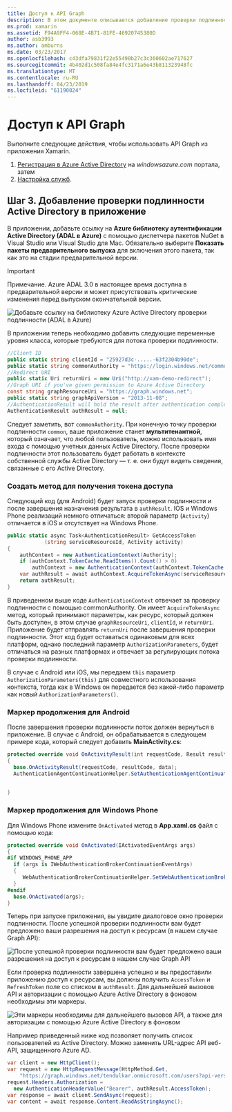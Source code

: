 ```yaml
---
title: Доступ к API Graph
description: В этом документе описывается добавление проверки подлинности Azure Active Directory для мобильных приложений, созданных с помощью Xamarin.
ms.prod: xamarin
ms.assetid: F94A9FF4-068E-4B71-81FE-46920745380D
author: asb3993
ms.author: amburns
ms.date: 03/23/2017
ms.openlocfilehash: c43dfa79831f22e55490b27c3c360602ae717627
ms.sourcegitcommit: 4b402d1c508fa84e4fc3171a6e43b811323948fc
ms.translationtype: MT
ms.contentlocale: ru-RU
ms.lasthandoff: 04/23/2019
ms.locfileid: "61190024"
---
```

# <a name="accessing-the-graph-api"></a>Доступ к API Graph

Выполните следующие действия, чтобы использовать API Graph из приложения Xamarin.

1. [Регистрация в Azure Active Directory](~/cross-platform/data-cloud/active-directory/get-started/register.md) на *windowsazure.com* портала, затем
2. [Настройка служб](~/cross-platform/data-cloud/active-directory/get-started/configure.md).

## <a name="step-3-adding-active-directory-authentication-to-an-app"></a>Шаг 3. Добавление проверки подлинности Active Directory в приложение

В приложении, добавьте ссылку на **Azure библиотеку аутентификации Active Directory (ADAL в Azure)** с помощью диспетчера пакетов NuGet в Visual Studio или Visual Studio для Mac.
Обязательно выберите **Показать пакеты предварительного выпуска** для включения этого пакета, так как это на стадии предварительной версии.

> [!IMPORTANT]
> Примечание. Azure ADAL 3.0 в настоящее время доступна в предварительной версии и может присутствовать критические изменения перед выпуском окончательной версии. 


![](graph-images/06.-adal-nuget-package.jpg "Добавьте ссылку на библиотеку Azure Active Directory проверки подлинности (ADAL в Azure)")

В приложении теперь необходимо добавить следующие переменные уровня класса, которые требуются для потока проверки подлинности.

```csharp
//Client ID
public static string clientId = "25927d3c-.....-63f2304b90de";
public static string commonAuthority = "https://login.windows.net/common"
//Redirect URI
public static Uri returnUri = new Uri("http://xam-demo-redirect");
//Graph URI if you've given permission to Azure Active Directory
const string graphResourceUri = "https://graph.windows.net";
public static string graphApiVersion = "2013-11-08";
//AuthenticationResult will hold the result after authentication completes
AuthenticationResult authResult = null;
```

Следует заметить, вот `commonAuthority`. При конечную точку проверки подлинности `common`, ваше приложение станет **мультитенантной**, который означает, что любой пользователь, можно использовать имя входа с помощью учетных данных Active Directory. После проверки подлинности этот пользователь будет работать в контексте собственной службы Active Directory — т. е. они будут видеть сведения, связанные с его Active Directory.

### <a name="write-method-to-acquire-access-token"></a>Создать метод для получения токена доступа

Следующий код (для Android) будет запуск проверки подлинности и после завершения назначения результата в `authResult`. IOS и Windows Phone реализаций немного отличаться: второй параметр (`Activity`) отличается в iOS и отсутствует на Windows Phone.

```csharp
public static async Task<AuthenticationResult> GetAccessToken
            (string serviceResourceId, Activity activity)
{
    authContext = new AuthenticationContext(Authority);
    if (authContext.TokenCache.ReadItems().Count() > 0)
        authContext = new AuthenticationContext(authContext.TokenCache.ReadItems().First().Authority);
    var authResult = await authContext.AcquireTokenAsync(serviceResourceId, clientId, returnUri, new AuthorizationParameters(activity));
    return authResult;
}  
```

В приведенном выше коде `AuthenticationContext` отвечает за проверку подлинности с помощью commonAuthority. Он имеет `AcquireTokenAsync` метод, который принимают параметры, как ресурс, который должен быть доступен, в этом случае `graphResourceUri`, `clientId`, и `returnUri`. Приложение будет отправлять `returnUri` после завершения проверки подлинности. Этот код будет оставаться одинаковым для всех платформ, однако последний параметр `AuthorizationParameters`, будет отличаться на разных платформах и отвечает за регулирующих потока проверки подлинности.

В случае с Android или iOS, мы передаем `this` параметр `AuthorizationParameters(this)` для совместного использования контекста, тогда как в Windows он передается без какой-либо параметр как новый `AuthorizationParameters()`.

### <a name="handle-continuation-for-android"></a>Маркер продолжения для Android

После завершения проверки подлинности поток должен вернуться в приложение. В случае с Android, он обрабатывается в следующем примере кода, который следует добавить **MainActivity.cs**:


```csharp
protected override void OnActivityResult(int requestCode, Result resultCode, Intent data)
{
  base.OnActivityResult(requestCode, resultCode, data);
  AuthenticationAgentContinuationHelper.SetAuthenticationAgentContinuationEventArgs(requestCode, resultCode, data);

    
}
```

### <a name="handle-continuation-for-windows-phone"></a>Маркер продолжения для Windows Phone

Для Windows Phone измените `OnActivated` метод в **App.xaml.cs** файл с помощью кода:

```csharp
protected override void OnActivated(IActivatedEventArgs args)
{
#if WINDOWS_PHONE_APP
  if (args is IWebAuthenticationBrokerContinuationEventArgs)
  {
     WebAuthenticationBrokerContinuationHelper.SetWebAuthenticationBrokerContinuationEventArgs(args as IWebAuthenticationBrokerContinuationEventArgs);
  }
#endif
  base.OnActivated(args);
}
```

Теперь при запуске приложения, вы увидите диалоговое окно проверки подлинности.
После успешной проверки подлинности вам будет предложено ваши разрешения на доступ к ресурсам (в нашем случае Graph API):

![](graph-images/08.-authentication-flow.jpg "После успешной проверки подлинности вам будет предложено ваши разрешения на доступ к ресурсам в нашем случае Graph API")

Если проверка подлинности завершена успешно и вы предоставили приложению доступ к ресурсам, вы должны получить `AccessToken` и `RefreshToken` поле со списком в `authResult`. Для дальнейшей вызовов API и авторизации с помощью Azure Active Directory в фоновом необходимы эти маркеры.

![](graph-images/07.-access-token-for-authentication.jpg "Эти маркеры необходимы для дальнейшего вызовов API, а также для авторизации с помощью Azure Active Directory в фоновом")

Например приведенный ниже код позволяет получить список пользователей из Active Directory. Можно заменить URL-адрес API веб-API, защищенного Azure AD.

```csharp
var client = new HttpClient();
var request = new HttpRequestMessage(HttpMethod.Get,
    "https://graph.windows.net/tendulkar.onmicrosoft.com/users?api-version=2013-04-05");
request.Headers.Authorization =
  new AuthenticationHeaderValue("Bearer", authResult.AccessToken);
var response = await client.SendAsync(request);
var content = await response.Content.ReadAsStringAsync();
```

